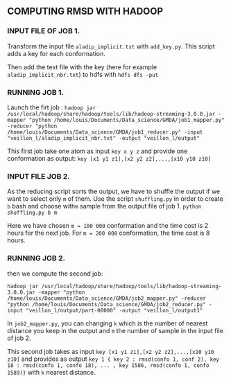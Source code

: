 ## COMPUTING RMSD WITH HADOOP

### INPUT FILE OF JOB 1.

Transform the input file `aladip_implicit.txt` with `add_key.py`. This script adds a key for each conformation.

Then add the text file with the key (here for example `aladip_implicit_nbr.txt`) to hdfs with `hdfs dfs -put`

### RUNNING JOB 1.

Launch the firt job : 
`hadoop jar /usr/local/hadoop/share/hadoop/tools/lib/hadoop-streaming-3.0.0.jar -mapper "python /home/louis/Documents/Data_science/GMDA/job1_mapper.py" -reducer "python /home/louis/Documents/Data_science/GMDA/job1_reducer.py" -input "veillon_l/aladip_implicit_nbr.txt" -output "veillon_l/output"`

This first job take one atom as input `key x y z` and provide one conformation as output: `key [x1 y1 z1],[x2 y2 z2],...,[x10 y10 z10]`

### INPUT FILE JOB 2.

As the reducing script sorts the output, we have to shuffle the output if we want to select only `m` of them.
Use the script `shuffling.py` in order to create `b` bash and choose with`m` sample from the output file of job 1. 
`python shuffling.py b m`

Here we have chosen `m = 100 000` conformation and the time cost is 2 hours for the next job. For `m = 200 000` conformation, the time cost is 8 hours.

### RUNNING JOB 2.

then we compute the second job:

`hadoop jar /usr/local/hadoop/share/hadoop/tools/lib/hadoop-streaming-3.0.0.jar -mapper "python /home/louis/Documents/Data_science/GMDA/job2_mapper.py" -reducer "python /home/louis/Documents/Data_science/GMDA/job2_reducer.py" -input "veillon_l/output/part-00000" -output "veillon_l/output1"`

In `job2_mapper.py`, you can changing `k` which is the number of nearest distance you keep in the output and `m` the number of sample in the input file of job 2.

This second job takes as input `key [x1 y1 z1],[x2 y2 z2],...,[x10 y10 z10]` and provides as output `key 1 { key 2 : rmsd(confo 1, conf 2), key 18 : rmsd(confo 1, confo 18), ... , key 1586, rmsd(confo 1, confo 1589)}` with `k` nearest distance.
